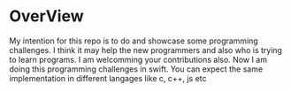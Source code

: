 # OverView

My intention for this repo is to do and showcase some programming challenges. I think it may help the new programmers and also who is trying to learn programs.
I am welcomming your contributions also. Now I am doing this programming challenges in swift. You can expect the same implementation in different langages like c, c++, js etc

